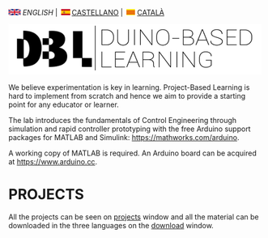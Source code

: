  <img src="en.png" alt="English"> *ENGLISH* | <img src="es.png" alt="castellano">[CASTELLANO](index_es.md) | <img src="ca.png" alt="Català">[CATALÀ](index_cat.md)

<img src="Logo1.png" alt="Logo DBL" width="500" height="100">

We believe experimentation is key in learning. Project-Based Learning is hard to implement from scratch and hence we aim to provide a starting point for any educator or learner.

The lab introduces the fundamentals of Control Engineering through simulation and rapid controller prototyping with the free Arduino support packages for MATLAB and Simulink: <https://mathworks.com/arduino>. 

A working copy of MATLAB is required. An Arduino board can be acquired at <https://www.arduino.cc>.

# PROJECTS
All the projects can be seen on [projects](projects.md) window and all the material can be downloaded in the three languages on the [download](download.md) window.

